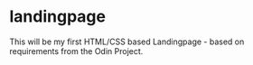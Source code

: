 # landingpage

This will be my first HTML/CSS based Landingpage - based on requirements from the Odin Project. 
